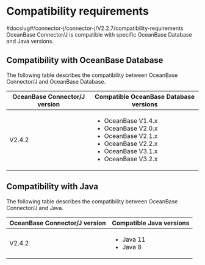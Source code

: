 Compatibility requirements 
===============================================
#docslug#/connector-j/connector-j/V2.2.7/compatibility-requirements
OceanBase Connector/J is compatible with specific OceanBase Database and Java versions. 

Compatibility with OceanBase Database
---------------------------------------------

The following table describes the compatibility between OceanBase Connector/J and OceanBase Database. 


| OceanBase Connector/J version |                       Compatible OceanBase Database versions                                              |
|---------------------------------------|------------------------------------------------------------------------------------------|
| V2.4.2                                | <ul><li> OceanBase V1.4.x </li> <li> OceanBase V2.0.x </li> <li>  OceanBase V2.1.x  </li> <li>  OceanBase V2.2.x  </li> <li>  OceanBase V3.1.x  </li> <li>  OceanBase V3.2.x  </li> </ul>   |



Compatibility with Java 
-----------------------------------------

The following table describes the compatibility between OceanBase Connector/J and Java. 


| OceanBase Connector/J version |                                        Compatible Java versions                                        |
|---------------------------------------|------------------------------------------------------------------------------------------------------------|
| V2.4.2                | <ul><li> Java 11   </li> <li> Java 8  </li> </ul>   |



